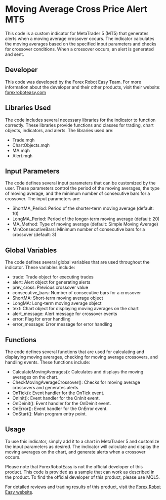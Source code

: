 # Moving Average Cross Price Alert MT5

This code is a custom indicator for MetaTrader 5 (MT5) that generates alerts when a moving average crossover occurs. The indicator calculates the moving averages based on the specified input parameters and checks for crossover conditions. When a crossover occurs, an alert is generated and sent.

## Developer

This code was developed by the Forex Robot Easy Team. For more information about the developer and their other products, visit their website: [forexroboteasy.com](https://forexroboteasy.com)

## Libraries Used

The code includes several necessary libraries for the indicator to function correctly. These libraries provide functions and classes for trading, chart objects, indicators, and alerts. The libraries used are:

- Trade.mqh
- ChartObjects.mqh
- MA.mqh
- Alert.mqh

## Input Parameters

The code defines several input parameters that can be customized by the user. These parameters control the period of the moving averages, the type of moving average, and the minimum number of consecutive bars for a crossover. The input parameters are:

- ShortMA_Period: Period of the shorter-term moving average (default: 10)
- LongMA_Period: Period of the longer-term moving average (default: 20)
- MA_Method: Type of moving average (default: Simple Moving Average)
- MinConsecutiveBars: Minimum number of consecutive bars for a crossover (default: 3)

## Global Variables

The code defines several global variables that are used throughout the indicator. These variables include:

- trade: Trade object for executing trades
- alert: Alert object for generating alerts
- prev_cross: Previous crossover value
- consecutive_bars: Number of consecutive bars for a crossover
- ShortMA: Short-term moving average object
- LongMA: Long-term moving average object
- text: Chart object for displaying moving averages on the chart
- alert_message: Alert message for crossover events
- error: Flag for error handling
- error_message: Error message for error handling

## Functions

The code defines several functions that are used for calculating and displaying moving averages, checking for moving average crossovers, and handling events. These functions include:

- CalculateMovingAverages(): Calculates and displays the moving averages on the chart.
- CheckMovingAverageCrossover(): Checks for moving average crossovers and generates alerts.
- OnTick(): Event handler for the OnTick event.
- OnInit(): Event handler for the OnInit event.
- OnDeinit(): Event handler for the OnDeinit event.
- OnError(): Event handler for the OnError event.
- OnStart(): Main program entry point.

## Usage

To use this indicator, simply add it to a chart in MetaTrader 5 and customize the input parameters as desired. The indicator will calculate and display the moving averages on the chart, and generate alerts when a crossover occurs.

Please note that ForexRobotEasy is not the official developer of this product. This code is provided as a sample that can work as described in the product. To find the official developer of this product, please use MQL5.

For detailed reviews and trading results of this product, visit the [Forex Robot Easy website](https://forexroboteasy.com/forex-robot-review/moving-average-cross-price-alert-mt5-review-and-download-the-candle-stick-patterns-finder-for-professional-forex-traders/).
